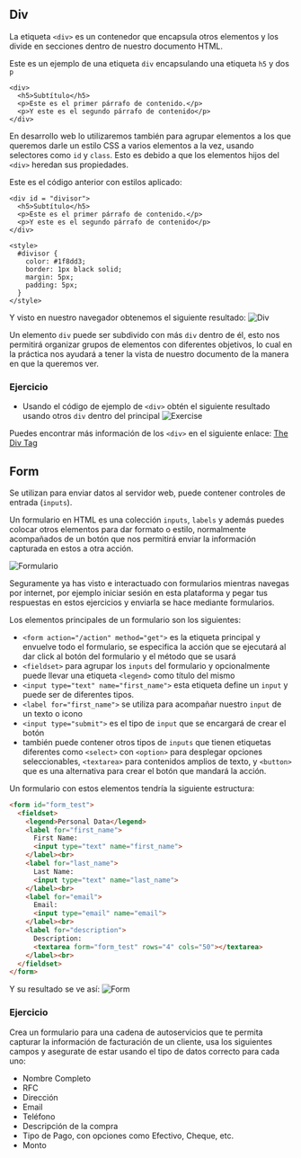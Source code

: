 ## Div

La etiqueta `<div>` es un contenedor que encapsula otros elementos y los divide en secciones dentro de nuestro documento HTML.

Este es un ejemplo de una etiqueta `div` encapsulando una etiqueta `h5` y dos `p`
```
<div>
  <h5>Subtítulo</h5>
  <p>Este es el primer párrafo de contenido.</p>
  <p>Y este es el segundo párrafo de contenido</p>
</div>
```

En desarrollo web lo utilizaremos también para agrupar elementos a los que queremos darle un estilo CSS a varios elementos a la vez, usando selectores como `id` y `class`. Esto es debido a que los elementos hijos del `<div>` heredan sus propiedades.

Este es el código anterior con estilos aplicado:

```
<div id = "divisor">
  <h5>Subtítulo</h5>
  <p>Este es el primer párrafo de contenido.</p>
  <p>Y este es el segundo párrafo de contenido</p>
</div>

<style>
  #divisor {
    color: #1f8dd3;
    border: 1px black solid;
    margin: 5px;
    padding: 5px;
  }
</style>

```
Y visto en nuestro navegador obtenemos el siguiente resultado:
![Div](https://codealab.files.wordpress.com/2017/05/screen-shot-2017-05-24-at-9-26-17-a-m.png)

Un elemento `div` puede ser subdivido con más `div` dentro de él, esto nos permitirá organizar grupos de elementos con diferentes objetivos, lo cual en la práctica nos ayudará a tener la vista de nuestro documento de la manera en que la queremos ver.

### Ejercicio

- Usando el código de ejemplo de `<div>` obtén el siguiente resultado usando otros `div` dentro del principal
![Exercise](https://codealab.files.wordpress.com/2017/05/screen-shot-2017-05-24-at-9-52-09-a-m-e1495638233716.png)

Puedes encontrar más información de los `<div>` en el siguiente enlace: [The Div Tag](http://www.html-5-tutorial.com/div-tag.htm)

## Form

Se utilizan para enviar datos al servidor web, puede contener controles de entrada (`inputs`).

Un formulario en HTML es una colección `inputs`, `labels` y además puedes colocar otros elementos para dar formato o estilo, normalmente acompañados de un botón que nos permitirá enviar la información capturada en estos a otra acción.

![Formulario](https://upload.wikimedia.org/wikipedia/commons/a/aa/Advanced-search-form-screen-image.png)

Seguramente ya has visto e interactuado con formularios mientras navegas por internet, por ejemplo iniciar sesión en esta plataforma y pegar tus respuestas en estos ejercicios y enviarla se hace mediante formularios.

Los elementos principales de un formulario son los siguientes:
- `<form action="/action" method="get">` es la etiqueta principal y envuelve todo el formulario, se especifica la acción que se ejecutará al dar click al botón del formulario y el método que se usará
- `<fieldset>` para agrupar los `inputs` del formulario y opcionalmente puede llevar una etiqueta `<legend>` como título del mismo
- `<input type="text" name="first_name">` esta etiqueta define un `input` y puede ser de diferentes tipos.
- `<label for="first_name">` se utiliza para acompañar nuestro `input` de un texto o icono
- `<input type="submit">` es el tipo de `input` que se encargará de crear el botón
- también puede contener otros tipos de `inputs` que tienen etiquetas diferentes como `<select>` con `<option>` para desplegar opciones seleccionables, `<textarea>` para contenidos amplios de texto, y `<button>` que es una alternativa para crear el botón que mandará la acción.

Un formulario con estos elementos tendría la siguiente estructura:

```HTML
<form id="form_test">
  <fieldset>
    <legend>Personal Data</legend>
    <label for="first_name">
      First Name:
      <input type="text" name="first_name">
    </label><br>
    <label for="last_name">
      Last Name:
      <input type="text" name="last_name">
    </label><br>
    <label for="email">
      Email:
      <input type="email" name="email">
    </label><br>
    <label for="description">
      Description:
      <textarea form="form_test" rows="4" cols="50"></textarea>
    </label><br>
  </fieldset>
</form>
```

Y su resultado se ve así:
![Form](https://codealab.files.wordpress.com/2017/05/screen-shot-2017-05-24-at-4-20-21-p-m-e1495660849177.png)

### Ejercicio

Crea un formulario para una cadena de autoservicios que te permita capturar la información de facturación de un cliente, usa los siguientes campos y asegurate de estar usando el tipo de datos correcto para cada uno:
- Nombre Completo
- RFC
- Dirección
- Email
- Teléfono
- Descripción de la compra
- Tipo de Pago, con opciones como Efectivo, Cheque, etc.
- Monto
